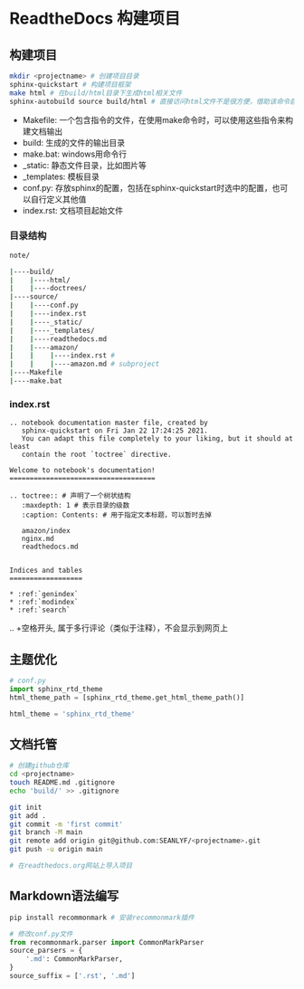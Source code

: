 



# ReadtheDocs 构建项目

## 构建项目

```bash
mkdir <projectname> # 创建项目目录
sphinx-quickstart # 构建项目框架
make html # 在build/html目录下生成html相关文件
sphinx-autobuild source build/html # 直接访问html文件不是很方便，借助该命令启动HTTP服务，默认端口8000，127.0.0.1:8000访问
```



- Makefile: 一个包含指令的文件，在使用make命令时，可以使用这些指令来构建文档输出
- build: 生成的文件的输出目录
- make.bat: windows用命令行
- _static: 静态文件目录，比如图片等
- _templates: 模板目录
- conf.py: 存放sphinx的配置，包括在sphinx-quickstart时选中的配置，也可以自行定义其他值
- index.rst: 文档项目起始文件

### 目录结构

```bash
note/

|----build/
|    |----html/
|    |----doctrees/
|----source/
|    |----conf.py
|    |----index.rst
|    |----_static/
|    |----_templates/
|    |----readthedocs.md
|    |----amazon/
|    |    |----index.rst #
|    |    |----amazon.md # subproject
|----Makefile
|----make.bat
```

### index.rst

```
.. notebook documentation master file, created by
   sphinx-quickstart on Fri Jan 22 17:24:25 2021.
   You can adapt this file completely to your liking, but it should at least
   contain the root `toctree` directive.

Welcome to notebook's documentation!
====================================

.. toctree:: # 声明了一个树状结构
   :maxdepth: 1 # 表示目录的级数
   :caption: Contents: # 用于指定文本标题，可以暂时去掉

   amazon/index
   nginx.md
   readthedocs.md


Indices and tables
==================

* :ref:`genindex`
* :ref:`modindex`
* :ref:`search`
```

.. +空格开头, 属于多行评论（类似于注释），不会显示到网页上

## 主题优化

```python
# conf.py
import sphinx_rtd_theme
html_theme_path = [sphinx_rtd_theme.get_html_theme_path()]

html_theme = 'sphinx_rtd_theme'
```



## 文档托管

```bash
# 创建github仓库
cd <projectname>
touch README.md .gitignore
echo 'build/' >> .gitignore

git init
git add .
git commit -m 'first commit'
git branch -M main
git remote add origin git@github.com:SEANLYF/<projectname>.git
git push -u origin main

# 在readthedocs.org网站上导入项目
```



## Markdown语法编写

```bash
pip install recommonmark # 安装recommonmark插件
```

```python
# 修改conf.py文件
from recommonmark.parser import CommonMarkParser
source_parsers = {
    '.md': CommonMarkParser,
}
source_suffix = ['.rst', '.md']
```

